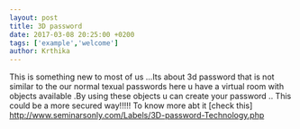 ```yaml
---
layout: post
title: 3D password
date: 2017-03-08 20:25:00 +0200
tags: ['example','welcome']
author: Krthika
---
```


This is something new to most of us ...Its about 3d password that is not similar to the our normal texual passwords 
here u have a virtual room with objects available .By using these objects u can create your password ..
This could be a more secured way!!!!!
To know more abt it 
[check this] http://www.seminarsonly.com/Labels/3D-password-Technology.php
